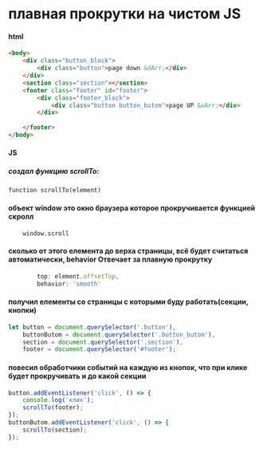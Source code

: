 # плавная прокрутки на чистом JS
#### html
```html
<body>
    <div class="button_block">
        <div class="button">page down &dArr;</div>
    </div>
    <section class="section"></section>
    <footer class="footer" id="footer">
        <div class="footer_block">
            <div class="button button_butom">page UP &uArr;</div>
        </div>
       
    </footer>
</body>
```
#### JS
##### создал функцию scrollTo:
```javascripy
function scrollTo(element)
```
####  объект window это окно браузера которое прокручивается функцией скролл
```javascripy
    window.scroll
```
#### сколько от этого елемента до верха страницы, всё будет считаться автоматически, behavior Отвечает за плавную прокрутку
```javascript 
        top: element.offsetTop, 
        behavior: 'smooth'
```
#### получил елементы со страницы с которыми буду работать(секции, кнопки)
```javascript
let button = document.querySelector('.button'),
    buttonButom = document.querySelector('.button_butom'),
    section = document.querySelector('.section'),
    footer = document.querySelector('#footer');
```
#### повесил обработчики событий на каждую из кнопок, что при клике будет прокручивать и до какой секции
```javascript
button.addEventListener('click', () => {
    console.log('клик');
    scrollTo(footer);
});
buttonButom.addEventListener('click', () => {
    scrollTo(section);
});
```
